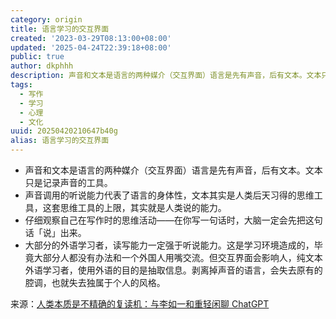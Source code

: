 ```yaml
---
category: origin
title: 语言学习的交互界面
created: '2023-03-29T08:13:00+08:00'
updated: '2025-04-24T22:39:18+08:00'
public: true
author: dkphhh
description: 声音和文本是语言的两种媒介（交互界面）语言是先有声音，后有文本。文本只是记录声音的工具。
tags:
  - 写作
  - 学习
  - 心理
  - 文化
uuid: 20250420210647b40g
alias: 语言学习的交互界面
---
```


- 声音和文本是语言的两种媒介（交互界面）语言是先有声音，后有文本。文本只是记录声音的工具。
- 声音调用的听说能力代表了语言的身体性，文本其实是人类后天习得的思维工具，这套思维工具的上限，其实就是人类说的能力。
- 仔细观察自己在写作时的思维活动——在你写一句话时，大脑一定会先把这句话「说」出来。
- 大部分的外语学习者，读写能力一定强于听说能力。这是学习环境造成的，毕竟大部分人都没有办法和一个外国人用嘴交流。但交互界面会影响人，纯文本外语学习者，使用外语的目的是抽取信息。剥离掉声音的语言，会失去原有的腔调，也就失去独属于个人的风格。

来源：[人类本质是不精确的复读机：与李如一和重轻闲聊 ChatGPT](https://podcast.latepost.com/33)

